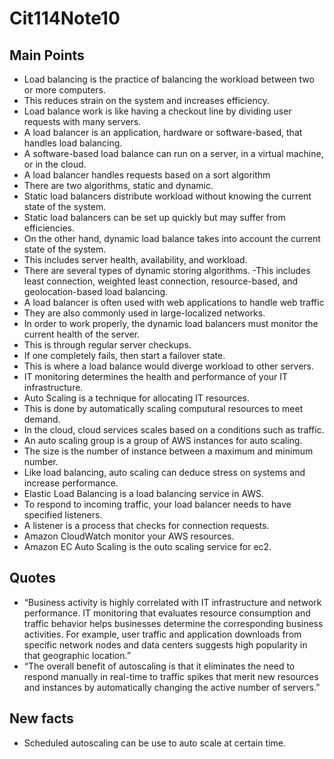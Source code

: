# Cit114Note10
## Main Points
- Load balancing is the practice of balancing the workload between two or more computers.
- This reduces strain on the system and increases efficiency.
- Load balance work is like having a checkout line by dividing user requests with many servers.
- A load balancer is an application, hardware or software-based, that handles load balancing.
- A software-based load balance can run on a server, in a virtual machine, or in the cloud.
- A load balancer handles requests based on a sort algorithm
- There are two algorithms, static and dynamic.
- Static load balancers distribute workload without knowing the current state of the system.
- Static load balancers can be set up quickly but may suffer from efficiencies.
- On the other hand, dynamic load balance takes into account the current state of the system.
- This includes server health, availability, and workload. 
- There are several types of dynamic storing algorithms.
-This includes least connection, weighted least connection, resource-based, and geolocation-based load balancing.
- A load balancer is often used with web applications to handle web traffic
- They are also commonly used in large-localized networks.
- In order to work properly, the dynamic load balancers must monitor the current health of the server.
- This is through regular server checkups.
- If one completely fails, then start a failover state.
- This is where a load balance would diverge workload to other servers.
- IT monitoring determines the health and performance of your IT infrastructure. 
- Auto Scaling is a technique for allocating IT resources.
- This is done by automatically scaling computural resources to meet demand.
- In the cloud, cloud services scales based on a conditions such as traffic.
- An auto scaling group is a group of AWS instances for auto scaling.
- The size is the number of instance between a maximum and minimum number.
- Like load balancing, auto scaling can deduce stress on systems and increase performance.
- Elastic Load Balancing is a load balancing service in AWS.
- To respond to incoming traffic, your load balancer needs to have specified listeners.
- A listener is a process that checks for connection requests.
- Amazon CloudWatch monitor your AWS resources.
- Amazon EC Auto Scaling is the outo scaling service for ec2.
## Quotes
- “Business activity is highly correlated with IT infrastructure and network performance. IT monitoring that evaluates resource consumption and traffic behavior helps businesses determine the corresponding business activities. For example, user traffic and application downloads from specific network nodes and data centers suggests high popularity in that geographic location.”
- “The overall benefit of autoscaling is that it eliminates the need to respond manually in real-time to traffic spikes that merit new resources and instances by automatically changing the active number of servers.”
## New facts
- Scheduled autoscaling can be use to auto scale at certain time.

